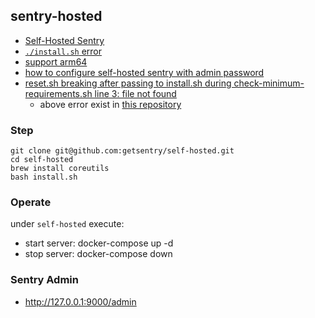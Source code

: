 ## sentry-hosted

* [Self-Hosted Sentry](https://github.com/getsentry/self-hosted/issues/1153)
* [`./install.sh` error](https://github.com/getsentry/self-hosted/issues/1242)
* [support arm64](https://github.com/getsentry/self-hosted/issues/914)
* [how to configure self-hosted sentry with admin password](https://stackoverflow.com/questions/66531123/how-to-configure-self-hosted-sentry-with-admin-password)
* [reset.sh breaking after passing to install.sh during check-minimum-requirements.sh line 3: file not found](https://github.com/getsentry/self-hosted/issues/1079)
  * above error exist in [this repository](https://github.com/Sentry-ARM/onpremise)

### Step

```shell
git clone git@github.com:getsentry/self-hosted.git
cd self-hosted
brew install coreutils
bash install.sh
```

### Operate

under `self-hosted` execute:

* start server: docker-compose up -d
* stop server: docker-compose down

### Sentry Admin

* http://127.0.0.1:9000/admin
